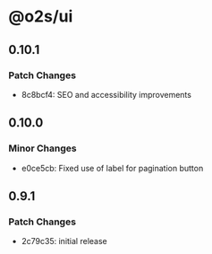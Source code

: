 # @o2s/ui

## 0.10.1

### Patch Changes

- 8c8bcf4: SEO and accessibility improvements

## 0.10.0

### Minor Changes

- e0ce5cb: Fixed use of label for pagination button

## 0.9.1

### Patch Changes

- 2c79c35: initial release
